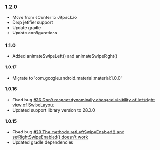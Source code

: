 ### 1.2.0
* Move from JCenter to Jitpack.io  
* Drop jetifier support 
* Update gradle
* Update configurations

### 1.1.0
* Added animateSwipeLeft() and animateSwipeRight()

#### 1.0.17
* Migrate to 'com.google.android.material:material:1.0.0'

#### 1.0.16
* Fixed bug [#36 Don't respect dynamically changed visibility of left/right view of SwipeLayout](https://github.com/rambler-digital-solutions/swipe-layout-android/issues/36)
* Updated support library version to 28.0.0

#### 1.0.15
* Fixed bug [#28 The methods setLeftSwipeEnabled() and setRightSwipeEnabled() doesn't work](https://github.com/rambler-digital-solutions/swipe-layout-android/issues/28)
* Updated gradle dependencies
